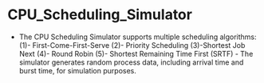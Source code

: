 # CPU_Scheduling_Simulator
- The CPU Scheduling Simulator supports multiple scheduling algorithms:   (1)- First-Come-First-Serve (2)- Priority Scheduling (3)-Shortest Job Next  (4)- Round Robin  (5)- Shortest Remaining Time First (SRTF)  - The simulator generates random process data, including arrival time and burst time, for simulation purposes.
